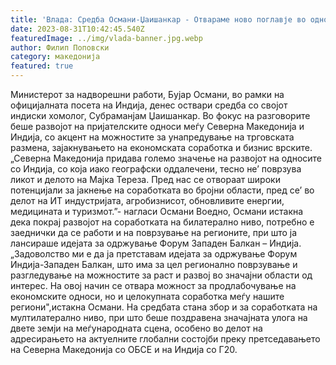 ```yaml
---
title: 'Влада: Средба Османи-Џаишанкар - Отвараме ново поглавје во односите со Индија преку зајакната економска соработка и регионално поврзување - 31 АВГУСТ 2023'
date: 2023-08-31T10:42:45.540Z
featuredImage: ../img/vlada-banner.jpg.webp
author: Филип Поповски
category: македонија
featured: true
---
```

Министерот за надворешни работи, Бујар Османи, во рамки на официјалната посета на Индија, денес оствари средба со својот индиски хомолог, Субраманјам Џаишанкар.
Во фокус на разговорите беше развојот на пријателските односи меѓу Северна Македонија и Индија, со акцент на можностите за унапредување на трговската размена, зајакнувањето на економската соработка и бизнис врските.
„Северна Македонија придава големо значење на развојот на односите со Индија, со која иако географски оддалечени, тесно не’ поврзува ликот и делото на Мајка Тереза. Пред нас се отвораат широки потенцијали за јакнење на соработката во бројни области, пред се’ во делот на ИТ индустријата, агробизнисот, обновливите енергии, медицината и туризмот.”- нагласи Османи
Воедно, Османи истакна дека покрај развојот на соработката на билатерално ниво, потребно е заеднички да се работи и на поврзување на регионите, при што ја лансираше идејата за одржување Форум Западен Балкан – Индија.
„Задоволство ми е да ја претставам идејата за одржување Форум Индија-Западен Балкан, што има за цел регионално поврзување и разгледување на можностите за раст и развој во значајни области од интерес. На овој начин се отвара можност за продлабочување на економските односи, но и целокупната соработка меѓу нашите региони",истакна Османи.
На средбата стана збор и за соработката на мултилатерално ниво, при што беше поздравена значајната улога на двете земји на меѓународната сцена, особено во делот на адресирањето на актуелните глобални состојби преку претседавањето на Северна Македонија со ОБСЕ и на Индија со Г20.
